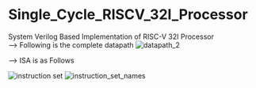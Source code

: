 # Single_Cycle_RISCV_32I_Processor
System Verilog Based Implementation of RISC-V 32I Processor<br>
--> Following is the complete datapath
![datapath_2](https://github.com/PrabashwaraBBWijesekara/Single_Cycle_RISCV_32I_Processor/assets/129168716/8de56999-1230-4a7e-a788-d15fe542600e)

--> ISA is as Follows


![instruction set](https://github.com/PrabashwaraBBWijesekara/Single_Cycle_RISCV_32I_Processor/assets/129168716/8f4db4a9-e71e-4a6c-ae73-2b31700f092b)
![instruction_set_names](https://github.com/PrabashwaraBBWijesekara/Single_Cycle_RISCV_32I_Processor/assets/129168716/b6398618-74af-4025-9f93-e4bc9dd944c6)
